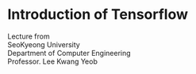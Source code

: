 # Introduction of Tensorflow
Lecture from  
SeoKyeong University  
Department of Computer Engineering  
Professor. Lee Kwang Yeob  
